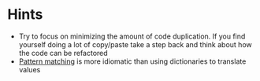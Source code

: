 # Hints

- Try to focus on minimizing the amount of code duplication. If you find yourself doing a lot of copy/paste take a step back and think about how the code can be refactored
- [Pattern matching](https://fsharpforfunandprofit.com/posts/match-expression/) is more idiomatic than using dictionaries to translate values
